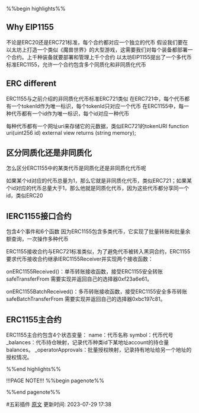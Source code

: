 %%begin highlights%%

## Why EIP1155
不论是ERC20还是ERC721标准，每个合约都对应一个独立的代币
假设我们要在以太坊上打造一个类似《魔兽世界》的大型游戏，这需要我们对每个装备都部署一个合约。上千种装备就要部署和管理上千个合约
以太坊EIP1155提出了一个多代币标准ERC1155，允许一个合约包含多个同质化和非同质化代币

## ERC different
ERC1155与之前介绍的非同质化代币标准ERC721类似
在ERC721中，每个代币都有一个tokenId作为唯一标识，每个tokenId只对应一个代币
在ERC1155中，每一种代币都有一个id作为唯一标识，每个id对应一种代币

每种代币都有一个网址uri来存储它的元数据，类似ERC721的tokenURI
 function uri(uint256 id) external view returns (string memory);

## 区分同质化还是非同质化
怎么区分ERC1155中的某类代币是同质化还是非同质化代币呢

如果某个id对应的代币总量为1，那么它就是非同质化代币，类似ERC721；如果某个id对应的代币总量大于1，那么他就是同质化代币，因为这些代币都分享同一个id，类似ERC20

## IERC1155接口合约

包含4个事件和6个函数
因为ERC1155包含多类代币，它实现了批量转账和批量余额查询，一次操作多种代币

ERC1155接收合约与ERC721标准类似，为了避免代币被转入黑洞合约，ERC1155要求代币接收合约继承IERC1155Receiver并实现两个接收函数：

onERC1155Received()：单币转账接收函数，接受ERC1155安全转账safeTransferFrom 需要实现并返回自己的选择器0xf23a6e61。

onERC1155BatchReceived()：多币转账接收函数，接受ERC1155安全多币转账safeBatchTransferFrom 需要实现并返回自己的选择器0xbc197c81。

## ERC1155主合约​

ERC1155主合约包含4个状态变量：
name：代币名称
symbol：代币代号
_balances：代币持仓映射，记录代币种类id下某地址account的持仓量balances。
_operatorApprovals：批量授权映射，记录持有地址给另一个地址的授权情况。

%%end highlights%%

!!!PAGE NOTE!!!
%%begin pagenote%%

%%end pagenote%%

 #五彩插件 [原文](https://www.wtf.academy/solidity-application/ERC1155/#eip1155)
更新时间: 2023-07-29 17:38